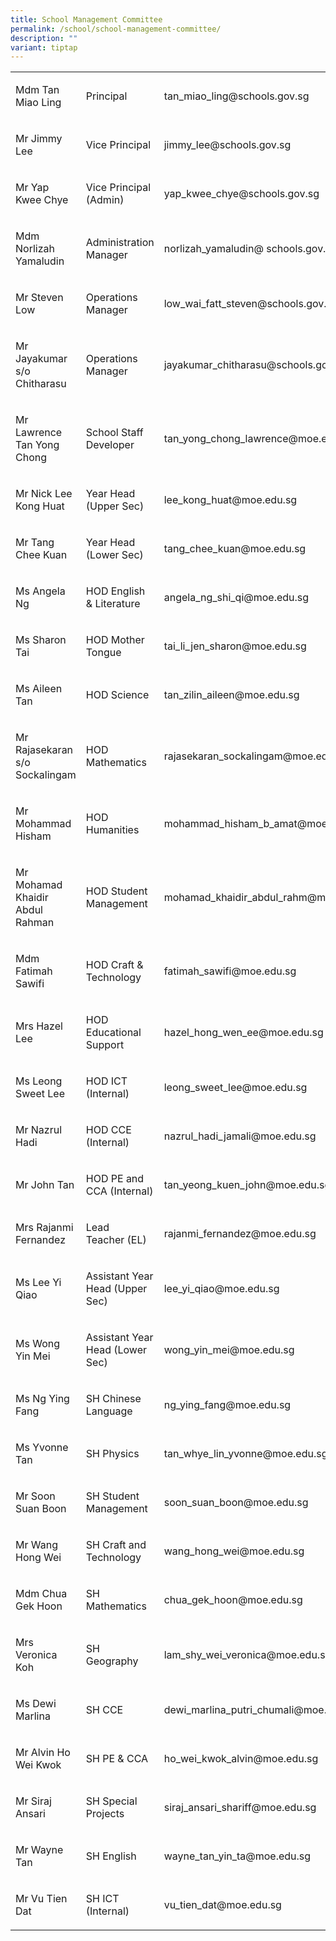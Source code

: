 ```yaml
---
title: School Management Committee
permalink: /school/school-management-committee/
description: ""
variant: tiptap
---
```

<table style="minWidth: 75px">
<colgroup>
<col>
<col>
<col>
</colgroup>
<tbody>
<tr>
<td rowspan="1" colspan="1">
<p>Mdm Tan Miao Ling</p>
</td>
<td rowspan="1" colspan="1">
<p>Principal</p>
</td>
<td rowspan="1" colspan="1">
<p>tan_miao_ling@schools.gov.sg</p>
</td>
</tr>
<tr>
<td rowspan="1" colspan="1">
<p>Mr Jimmy Lee</p>
</td>
<td rowspan="1" colspan="1">
<p>Vice Principal</p>
</td>
<td rowspan="1" colspan="1">
<p>jimmy_lee@schools.gov.sg</p>
</td>
</tr>
<tr>
<td rowspan="1" colspan="1">
<p>Mr Yap Kwee Chye</p>
</td>
<td rowspan="1" colspan="1">
<p>Vice Principal (Admin)</p>
</td>
<td rowspan="1" colspan="1">
<p>yap_kwee_chye@schools.gov.sg</p>
</td>
</tr>
<tr>
<td rowspan="1" colspan="1">
<p>Mdm Norlizah Yamaludin</p>
</td>
<td rowspan="1" colspan="1">
<p>Administration Manager</p>
</td>
<td rowspan="1" colspan="1">
<p>norlizah_yamaludin@&nbsp;schools.gov.sg</p>
</td>
</tr>
<tr>
<td rowspan="1" colspan="1">
<p>Mr Steven Low</p>
</td>
<td rowspan="1" colspan="1">
<p>Operations Manager</p>
</td>
<td rowspan="1" colspan="1">
<p>low_wai_fatt_steven@schools.gov.sg</p>
</td>
</tr>
<tr>
<td rowspan="1" colspan="1">
<p>Mr Jayakumar s/o Chitharasu</p>
</td>
<td rowspan="1" colspan="1">
<p>Operations Manager</p>
</td>
<td rowspan="1" colspan="1">
<p>jayakumar_chitharasu@schools.gov.sg</p>
</td>
</tr>
<tr>
<td rowspan="1" colspan="1">
<p>Mr Lawrence Tan Yong Chong</p>
</td>
<td rowspan="1" colspan="1">
<p>School Staff Developer</p>
</td>
<td rowspan="1" colspan="1">
<p>tan_yong_chong_lawrence@moe.edu.sg</p>
</td>
</tr>
<tr>
<td rowspan="1" colspan="1">
<p>Mr Nick Lee Kong Huat</p>
</td>
<td rowspan="1" colspan="1">
<p>Year Head (Upper Sec)</p>
</td>
<td rowspan="1" colspan="1">
<p>lee_kong_huat@moe.edu.sg</p>
</td>
</tr>
<tr>
<td rowspan="1" colspan="1">
<p>Mr Tang Chee Kuan</p>
</td>
<td rowspan="1" colspan="1">
<p>Year Head (Lower Sec)</p>
</td>
<td rowspan="1" colspan="1">
<p>tang_chee_kuan@moe.edu.sg</p>
</td>
</tr>
<tr>
<td rowspan="1" colspan="1">
<p>Ms Angela Ng</p>
</td>
<td rowspan="1" colspan="1">
<p>HOD English &amp; Literature</p>
</td>
<td rowspan="1" colspan="1">
<p>angela_ng_shi_qi@moe.edu.sg&nbsp;</p>
</td>
</tr>
<tr>
<td rowspan="1" colspan="1">
<p>Ms Sharon Tai</p>
</td>
<td rowspan="1" colspan="1">
<p>HOD Mother Tongue</p>
</td>
<td rowspan="1" colspan="1">
<p>tai_li_jen_sharon@moe.edu.sg</p>
</td>
</tr>
<tr>
<td rowspan="1" colspan="1">
<p>Ms Aileen Tan</p>
</td>
<td rowspan="1" colspan="1">
<p>HOD Science</p>
</td>
<td rowspan="1" colspan="1">
<p>tan_zilin_aileen@moe.edu.sg</p>
</td>
</tr>
<tr>
<td rowspan="1" colspan="1">
<p>Mr Rajasekaran s/o Sockalingam</p>
</td>
<td rowspan="1" colspan="1">
<p>HOD Mathematics</p>
</td>
<td rowspan="1" colspan="1">
<p>rajasekaran_sockalingam@moe.edu.sg</p>
</td>
</tr>
<tr>
<td rowspan="1" colspan="1">
<p>Mr Mohammad Hisham</p>
</td>
<td rowspan="1" colspan="1">
<p>HOD Humanities</p>
</td>
<td rowspan="1" colspan="1">
<p>mohammad_hisham_b_amat@moe.edu.sg</p>
</td>
</tr>
<tr>
<td rowspan="1" colspan="1">
<p>Mr Mohamad Khaidir Abdul Rahman</p>
</td>
<td rowspan="1" colspan="1">
<p>HOD Student Management</p>
</td>
<td rowspan="1" colspan="1">
<p>mohamad_khaidir_abdul_rahm@moe.edu.sg</p>
</td>
</tr>
<tr>
<td rowspan="1" colspan="1">
<p>Mdm Fatimah Sawifi</p>
</td>
<td rowspan="1" colspan="1">
<p>HOD Craft &amp; Technology</p>
</td>
<td rowspan="1" colspan="1">
<p>fatimah_sawifi@moe.edu.sg</p>
</td>
</tr>
<tr>
<td rowspan="1" colspan="1">
<p>Mrs Hazel Lee</p>
</td>
<td rowspan="1" colspan="1">
<p>HOD Educational Support</p>
</td>
<td rowspan="1" colspan="1">
<p>hazel_hong_wen_ee@moe.edu.sg</p>
</td>
</tr>
<tr>
<td rowspan="1" colspan="1">
<p>Ms Leong Sweet Lee</p>
</td>
<td rowspan="1" colspan="1">
<p>HOD ICT (Internal)</p>
</td>
<td rowspan="1" colspan="1">
<p>leong_sweet_lee@moe.edu.sg</p>
</td>
</tr>
<tr>
<td rowspan="1" colspan="1">
<p>Mr Nazrul Hadi</p>
</td>
<td rowspan="1" colspan="1">
<p>HOD CCE (Internal)</p>
</td>
<td rowspan="1" colspan="1">
<p>nazrul_hadi_jamali@moe.edu.sg</p>
</td>
</tr>
<tr>
<td rowspan="1" colspan="1">
<p>Mr John Tan</p>
</td>
<td rowspan="1" colspan="1">
<p>HOD PE and CCA (Internal)</p>
</td>
<td rowspan="1" colspan="1">
<p>tan_yeong_kuen_john@moe.edu.sg</p>
</td>
</tr>
<tr>
<td rowspan="1" colspan="1">
<p>Mrs Rajanmi Fernandez</p>
</td>
<td rowspan="1" colspan="1">
<p>Lead Teacher&nbsp;(EL)</p>
</td>
<td rowspan="1" colspan="1">
<p>rajanmi_fernandez@moe.edu.sg</p>
</td>
</tr>
<tr>
<td rowspan="1" colspan="1">
<p>Ms Lee Yi Qiao</p>
</td>
<td rowspan="1" colspan="1">
<p>Assistant Year Head (Upper Sec)</p>
</td>
<td rowspan="1" colspan="1">
<p>lee_yi_qiao@moe.edu.sg&nbsp;</p>
</td>
</tr>
<tr>
<td rowspan="1" colspan="1">
<p>Ms Wong Yin Mei</p>
</td>
<td rowspan="1" colspan="1">
<p>Assistant Year Head (Lower Sec)</p>
</td>
<td rowspan="1" colspan="1">
<p>wong_yin_mei@moe.edu.sg</p>
</td>
</tr>
<tr>
<td rowspan="1" colspan="1">
<p>Ms Ng Ying Fang</p>
</td>
<td rowspan="1" colspan="1">
<p>SH Chinese Language</p>
</td>
<td rowspan="1" colspan="1">
<p>ng_ying_fang@moe.edu.sg</p>
</td>
</tr>
<tr>
<td rowspan="1" colspan="1">
<p>Ms Yvonne Tan</p>
</td>
<td rowspan="1" colspan="1">
<p>SH Physics</p>
</td>
<td rowspan="1" colspan="1">
<p>tan_whye_lin_yvonne@moe.edu.sg</p>
</td>
</tr>
<tr>
<td rowspan="1" colspan="1">
<p>Mr Soon Suan Boon</p>
</td>
<td rowspan="1" colspan="1">
<p>SH Student Management</p>
</td>
<td rowspan="1" colspan="1">
<p>soon_suan_boon@moe.edu.sg</p>
</td>
</tr>
<tr>
<td rowspan="1" colspan="1">
<p>Mr Wang Hong Wei</p>
</td>
<td rowspan="1" colspan="1">
<p>SH Craft and Technology</p>
</td>
<td rowspan="1" colspan="1">
<p>wang_hong_wei@moe.edu.sg</p>
</td>
</tr>
<tr>
<td rowspan="1" colspan="1">
<p>Mdm Chua Gek Hoon</p>
</td>
<td rowspan="1" colspan="1">
<p>SH Mathematics</p>
</td>
<td rowspan="1" colspan="1">
<p>chua_gek_hoon@moe.edu.sg</p>
</td>
</tr>
<tr>
<td rowspan="1" colspan="1">
<p>Mrs Veronica Koh</p>
</td>
<td rowspan="1" colspan="1">
<p>SH Geography</p>
</td>
<td rowspan="1" colspan="1">
<p>lam_shy_wei_veronica@moe.edu.sg</p>
</td>
</tr>
<tr>
<td rowspan="1" colspan="1">
<p>Ms Dewi Marlina</p>
</td>
<td rowspan="1" colspan="1">
<p>SH CCE&nbsp;</p>
</td>
<td rowspan="1" colspan="1">
<p>dewi_marlina_putri_chumali@moe.edu.sg</p>
</td>
</tr>
<tr>
<td rowspan="1" colspan="1">
<p>Mr Alvin Ho Wei Kwok</p>
</td>
<td rowspan="1" colspan="1">
<p>SH PE &amp; CCA</p>
</td>
<td rowspan="1" colspan="1">
<p>ho_wei_kwok_alvin@moe.edu.sg</p>
</td>
</tr>
<tr>
<td rowspan="1" colspan="1">
<p>Mr Siraj Ansari</p>
</td>
<td rowspan="1" colspan="1">
<p>SH Special Projects&nbsp;</p>
</td>
<td rowspan="1" colspan="1">
<p>siraj_ansari_shariff@moe.edu.sg</p>
</td>
</tr>
<tr>
<td rowspan="1" colspan="1">
<p>Mr Wayne Tan</p>
</td>
<td rowspan="1" colspan="1">
<p>SH English</p>
</td>
<td rowspan="1" colspan="1">
<p>wayne_tan_yin_ta@moe.edu.sg</p>
</td>
</tr>
<tr>
<td rowspan="1" colspan="1">
<p>Mr Vu Tien Dat</p>
</td>
<td rowspan="1" colspan="1">
<p>SH ICT (Internal)</p>
</td>
<td rowspan="1" colspan="1">
<p>vu_tien_dat@moe.edu.sg</p>
</td>
</tr>
</tbody>
</table>
<p></p>
